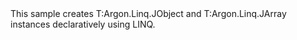 <?xml version="1.0" encoding="utf-8"?>
<topic id="CreateJsonDeclaratively" revisionNumber="1">
  <developerConceptualDocument xmlns="http://ddue.schemas.microsoft.com/authoring/2003/5" xmlns:xlink="http://www.w3.org/1999/xlink">
    <introduction>
      <para>This sample creates <codeEntityReference>T:Argon.Linq.JObject</codeEntityReference>
      and <codeEntityReference>T:Argon.Linq.JArray</codeEntityReference> instances declaratively
      using LINQ.</para>
    </introduction>
    <section>
      <title>Sample</title>
      <content>
        <code lang="cs" source="..\Src\Tests\Documentation\Samples\Linq\CreateJsonDeclaratively.cs" region="Types" title="Types" />
        <code lang="cs" source="..\Src\Tests\Documentation\Samples\Linq\CreateJsonDeclaratively.cs" region="Usage" title="Usage" />
      </content>
    </section>
  </developerConceptualDocument>
</topic>
